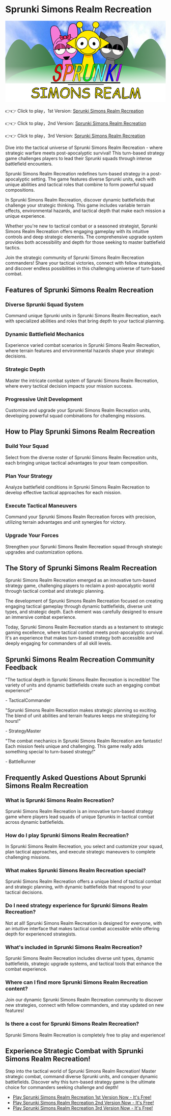 # Sprunki Simons Realm Recreation

![Sprunki Simons Realm Recreation](https://raw.githubusercontent.com/sprunkiscrunkly/sprunki-simons-realm/refs/heads/main/sprunki-simons-realm.png "Sprunki Simons Realm Recreation")

👉👉 Click to play，1st Version: [Sprunki Simons Realm Recreation](https://sprunksters.com/sprunki-simons-realm/ "Sprunki Simons Realm Recreation")

👉👉 Click to play，2nd Version: [Sprunki Simons Realm Recreation](https://sprunkiscrunkly.com/sprunki-simons-realm/ "Sprunki Simons Realm Recreation")

👉👉 Click to play，3rd Version: [Sprunki Simons Realm Recreation](https://sprunkipyramixed.com/sprunki-simons-realm/ "Sprunki Simons Realm Recreation")

Dive into the tactical universe of Sprunki Simons Realm Recreation - where strategic warfare meets post-apocalyptic survival! This turn-based strategy game challenges players to lead their Sprunki squads through intense battlefield encounters.

Sprunki Simons Realm Recreation redefines turn-based strategy in a post-apocalyptic setting. The game features diverse Sprunki units, each with unique abilities and tactical roles that combine to form powerful squad compositions.

In Sprunki Simons Realm Recreation, discover dynamic battlefields that challenge your strategic thinking. This game includes variable terrain effects, environmental hazards, and tactical depth that make each mission a unique experience.

Whether you're new to tactical combat or a seasoned strategist, Sprunki Simons Realm Recreation offers engaging gameplay with its intuitive controls and deep strategic elements. The comprehensive upgrade system provides both accessibility and depth for those seeking to master battlefield tactics.

Join the strategic community of Sprunki Simons Realm Recreation commanders! Share your tactical victories, connect with fellow strategists, and discover endless possibilities in this challenging universe of turn-based combat.

## Features of Sprunki Simons Realm Recreation

### Diverse Sprunki Squad System

Command unique Sprunki units in Sprunki Simons Realm Recreation, each with specialized abilities and roles that bring depth to your tactical planning.

### Dynamic Battlefield Mechanics

Experience varied combat scenarios in Sprunki Simons Realm Recreation, where terrain features and environmental hazards shape your strategic decisions.

### Strategic Depth

Master the intricate combat system of Sprunki Simons Realm Recreation, where every tactical decision impacts your mission success.

### Progressive Unit Development

Customize and upgrade your Sprunki Simons Realm Recreation units, developing powerful squad combinations for challenging missions.

## How to Play Sprunki Simons Realm Recreation

### Build Your Squad

Select from the diverse roster of Sprunki Simons Realm Recreation units, each bringing unique tactical advantages to your team composition.

### Plan Your Strategy

Analyze battlefield conditions in Sprunki Simons Realm Recreation to develop effective tactical approaches for each mission.

### Execute Tactical Maneuvers

Command your Sprunki Simons Realm Recreation forces with precision, utilizing terrain advantages and unit synergies for victory.

### Upgrade Your Forces

Strengthen your Sprunki Simons Realm Recreation squad through strategic upgrades and customization options.

## The Story of Sprunki Simons Realm Recreation

Sprunki Simons Realm Recreation emerged as an innovative turn-based strategy game, challenging players to reclaim a post-apocalyptic world through tactical combat and strategic planning.

The development of Sprunki Simons Realm Recreation focused on creating engaging tactical gameplay through dynamic battlefields, diverse unit types, and strategic depth. Each element was carefully designed to ensure an immersive combat experience.

Today, Sprunki Simons Realm Recreation stands as a testament to strategic gaming excellence, where tactical combat meets post-apocalyptic survival. It's an experience that makes turn-based strategy both accessible and deeply engaging for commanders of all skill levels.

## Sprunki Simons Realm Recreation Community Feedback

"The tactical depth in Sprunki Simons Realm Recreation is incredible! The variety of units and dynamic battlefields create such an engaging combat experience!"

\- TacticalCommander

"Sprunki Simons Realm Recreation makes strategic planning so exciting. The blend of unit abilities and terrain features keeps me strategizing for hours!"

\- StrategyMaster

"The combat mechanics in Sprunki Simons Realm Recreation are fantastic! Each mission feels unique and challenging. This game really adds something special to turn-based strategy!"

\- BattleRunner

## Frequently Asked Questions About Sprunki Simons Realm Recreation

### What is Sprunki Simons Realm Recreation?

Sprunki Simons Realm Recreation is an innovative turn-based strategy game where players lead squads of unique Sprunkis in tactical combat across dynamic battlefields.

### How do I play Sprunki Simons Realm Recreation?

In Sprunki Simons Realm Recreation, you select and customize your squad, plan tactical approaches, and execute strategic maneuvers to complete challenging missions.

### What makes Sprunki Simons Realm Recreation special?

Sprunki Simons Realm Recreation offers a unique blend of tactical combat and strategic planning, with dynamic battlefields that respond to your tactical decisions.

### Do I need strategy experience for Sprunki Simons Realm Recreation?

Not at all! Sprunki Simons Realm Recreation is designed for everyone, with an intuitive interface that makes tactical combat accessible while offering depth for experienced strategists.

### What's included in Sprunki Simons Realm Recreation?

Sprunki Simons Realm Recreation includes diverse unit types, dynamic battlefields, strategic upgrade systems, and tactical tools that enhance the combat experience.

### Where can I find more Sprunki Simons Realm Recreation content?

Join our dynamic Sprunki Simons Realm Recreation community to discover new strategies, connect with fellow commanders, and stay updated on new features!

### Is there a cost for Sprunki Simons Realm Recreation?

Sprunki Simons Realm Recreation is completely free to play and experience!

## Experience Strategic Combat with Sprunki Simons Realm Recreation!

Step into the tactical world of Sprunki Simons Realm Recreation! Master strategic combat, command diverse Sprunki units, and conquer dynamic battlefields. Discover why this turn-based strategy game is the ultimate choice for commanders seeking challenge and depth!

- [Play Sprunki Simons Realm Recreation 1st Version Now - It's Free!](https://sprunksters.com/sprunki-simons-realm/)
- [Play Sprunki Simons Realm Recreation 2nd Version Now - It's Free!](https://sprunkiscrunkly.com/sprunki-simons-realm/)
- [Play Sprunki Simons Realm Recreation 3rd Version Now - It's Free!](https://sprunkipyramixed.com/sprunki-simons-realm/)
